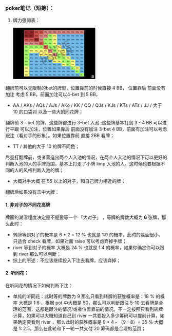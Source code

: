 ### poker笔记（短筹）：

1. 牌力强弱表：

   <img src="./poker.png" alt="poker" style="zoom: 25%;" />

翻牌前可以无限制的bet的牌型，位置靠前的时候直接 4 BB， 位置靠后 前面没有加注 考虑 5 BB，前面加注可以4-bet 到 5 BB，

- AA / AKs / AQs / AJs / AKo / KK / QQ / QJs / KJs / KTs / ATs / JJ /  大于 10 的口袋对 以及一些大的同花牌；

翻牌前 3 - bet 的牌，这些牌都进行 3-bet 入池 ;这些牌基本打到 3 - 4 BB 可以进行平跟 可以加注，位置如果靠后 前面没有加注 3-bet 4 BB，前面有加注可以考虑跟注（看对手的形象）。如果位置靠前 直接 2BB 看牌； 

- TT / 其他的大于 10 的牌不同色；

尽量打翻牌前，或者营造出两个人入池的情况，在两个人入池的情况下可以更好的判断入池的人的手牌范围，基本上打走了小牌 limp 入池的人。这时候也要根据不同的人的风格判断入池的牌；

- 大概对手大概 在 55 以上的对子，和自己牌力相近的牌；

翻牌后如果没有击中大牌：

#### 1. **非对子的不同花高牌**

牌面的潮湿程度决定是不是要等一个 「大对子」 ，等牌的牌数大概为 **6** 张牌，那么此时：

- 转牌等到对子的概率是 6 * 2 = 12 % 也就是  1:9 的概率，此时的赢面很小，只适合 check 看牌，如果对面 raise 可以考虑弃掉手牌；
- river 等到对子的概率 大概是 24 % 也就是 1:4 的概率，如果你确定你可以跟到 river 那么可以判断；
- 综上的所述：不应该继续投入下注去看牌，应该弃掉；

#### 2. **听同花**：

在听同花的情况下如何判断下注：

- 单纯的听同花：此时等的牌数为 9 那么只看到转牌的获胜概率是：18 % 的概率 大概是 1:6 ，根据 pot 中大概是 50，那么可以判断跟注 5-10 去看牌是合理的范围，这都是跟注的情况/或者位置靠前的情况。不一定按照只看到转牌计算，如果可以大概知道自己到 river 一共要投入多少筹码可以提前计算，如果确定要看到 river ，那么此时的获胜概率是 9 * 4 - （9 - 8）= 35 %  大概是 1: 2.5，那么在此轮和下一轮一共支付 20 筹码都是合理的范围；